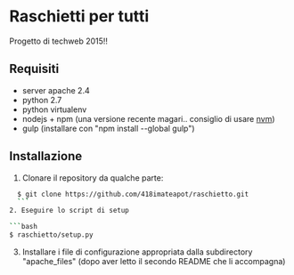 # Raschietti per tutti

Progetto di techweb 2015!!

## Requisiti
* server apache 2.4
* python 2.7
* python virtualenv
* nodejs + npm (una versione recente magari.. consiglio di usare [nvm](https://github.com/creationix/nvm))
* gulp (installare con "npm install --global gulp")


## Installazione
1. Clonare il repository da qualche parte:

  ```bash
    $ git clone https://github.com/418imateapot/raschietto.git
    ```
2. Eseguire lo script di setup

  ```bash
  $ raschietto/setup.py
  ```
3. Installare i file di configurazione appropriata dalla subdirectory "apache_files" (dopo aver letto il secondo README che li accompagna)
